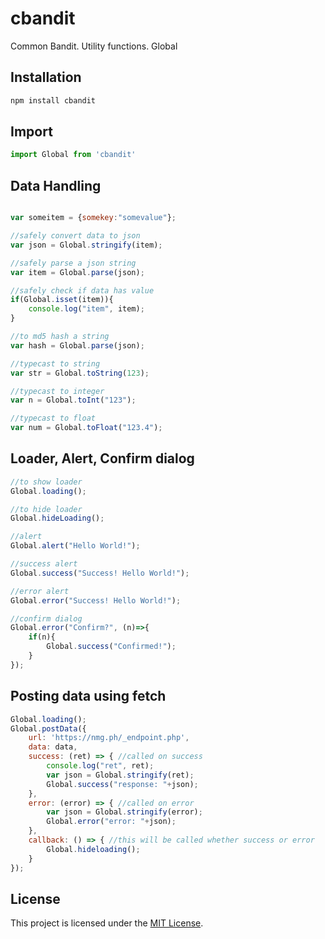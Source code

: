 # cbandit

Common Bandit. Utility functions. Global

## Installation

```javascript
npm install cbandit
```

## Import

```javascript
import Global from 'cbandit'
```

## Data Handling
```javascript

var someitem = {somekey:"somevalue"};

//safely convert data to json 
var json = Global.stringify(item);

//safely parse a json string
var item = Global.parse(json);

//safely check if data has value
if(Global.isset(item)){
	console.log("item", item);
}

//to md5 hash a string
var hash = Global.parse(json);

//typecast to string
var str = Global.toString(123);

//typecast to integer
var n = Global.toInt("123");

//typecast to float
var num = Global.toFloat("123.4");


```
## Loader, Alert, Confirm dialog
```javascript
//to show loader
Global.loading();

//to hide loader
Global.hideLoading();

//alert
Global.alert("Hello World!");

//success alert
Global.success("Success! Hello World!");

//error alert
Global.error("Success! Hello World!");

//confirm dialog
Global.error("Confirm?", (n)=>{
	if(n){
		Global.success("Confirmed!");
	}
});
```

## Posting data using fetch
```javascript
Global.loading();
Global.postData({
	url: 'https://nmg.ph/_endpoint.php',
	data: data,
	success: (ret) => { //called on success
		console.log("ret", ret);
		var json = Global.stringify(ret);
		Global.success("response: "+json);
	},
	error: (error) => { //called on error
		var json = Global.stringify(error);
		Global.error("error: "+json);
	},
	callback: () => { //this will be called whether success or error
		Global.hideloading();
	}
});
```


## License

This project is licensed under the [MIT License](LICENSE).
